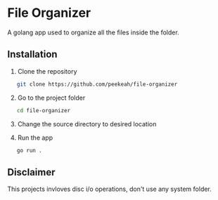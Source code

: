 # File Organizer

A  golang app used to organize all the files inside the folder.

## Installation
 1. Clone the repository
 ```sh
    git clone https://github.com/peekeah/file-organizer 
 ```

 2. Go to the project folder
 ```sh
    cd file-organizer
 ```

 3. Change the source directory to desired location

4. Run the app
```sh
   go run .
```


## Disclaimer
This projects invloves disc i/o operations, don't use any system folder.
